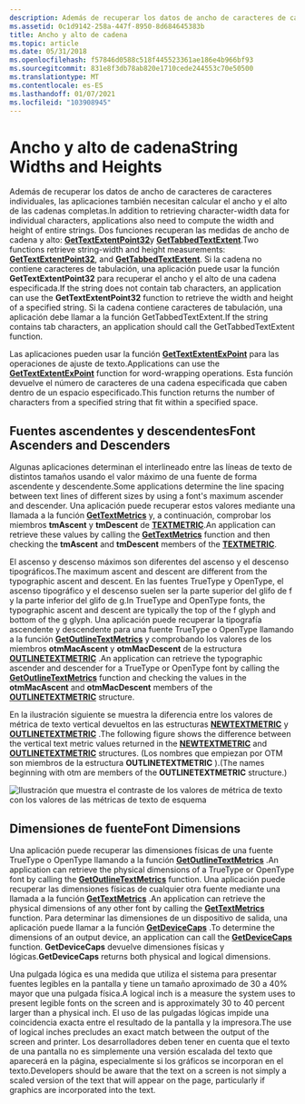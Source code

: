 ```yaml
---
description: Además de recuperar los datos de ancho de caracteres de caracteres individuales, las aplicaciones también necesitan calcular el ancho y el alto de las cadenas completas.
ms.assetid: 0c1d9142-258a-447f-8950-8d684645383b
title: Ancho y alto de cadena
ms.topic: article
ms.date: 05/31/2018
ms.openlocfilehash: f57846d0588c518f445523361ae186e4b966bf93
ms.sourcegitcommit: 831e8f3db78ab820e1710cede244553c70e50500
ms.translationtype: MT
ms.contentlocale: es-ES
ms.lasthandoff: 01/07/2021
ms.locfileid: "103908945"
---
```

# <a name="string-widths-and-heights"></a><span data-ttu-id="76bf8-103">Ancho y alto de cadena</span><span class="sxs-lookup"><span data-stu-id="76bf8-103">String Widths and Heights</span></span>

<span data-ttu-id="76bf8-104">Además de recuperar los datos de ancho de caracteres de caracteres individuales, las aplicaciones también necesitan calcular el ancho y el alto de las cadenas completas.</span><span class="sxs-lookup"><span data-stu-id="76bf8-104">In addition to retrieving character-width data for individual characters, applications also need to compute the width and height of entire strings.</span></span> <span data-ttu-id="76bf8-105">Dos funciones recuperan las medidas de ancho de cadena y alto: [**GetTextExtentPoint32**](/windows/desktop/api/Wingdi/nf-wingdi-gettextextentpoint32a)y [**GetTabbedTextExtent**](/windows/desktop/api/Winuser/nf-winuser-gettabbedtextextenta).</span><span class="sxs-lookup"><span data-stu-id="76bf8-105">Two functions retrieve string-width and height measurements: [**GetTextExtentPoint32**](/windows/desktop/api/Wingdi/nf-wingdi-gettextextentpoint32a), and [**GetTabbedTextExtent**](/windows/desktop/api/Winuser/nf-winuser-gettabbedtextextenta).</span></span> <span data-ttu-id="76bf8-106">Si la cadena no contiene caracteres de tabulación, una aplicación puede usar la función **GetTextExtentPoint32** para recuperar el ancho y el alto de una cadena especificada.</span><span class="sxs-lookup"><span data-stu-id="76bf8-106">If the string does not contain tab characters, an application can use the **GetTextExtentPoint32** function to retrieve the width and height of a specified string.</span></span> <span data-ttu-id="76bf8-107">Si la cadena contiene caracteres de tabulación, una aplicación debe llamar a la función GetTabbedTextExtent.</span><span class="sxs-lookup"><span data-stu-id="76bf8-107">If the string contains tab characters, an application should call the GetTabbedTextExtent function.</span></span>

<span data-ttu-id="76bf8-108">Las aplicaciones pueden usar la función [**GetTextExtentExPoint**](/windows/desktop/api/Wingdi/nf-wingdi-gettextextentexpointa) para las operaciones de ajuste de texto.</span><span class="sxs-lookup"><span data-stu-id="76bf8-108">Applications can use the [**GetTextExtentExPoint**](/windows/desktop/api/Wingdi/nf-wingdi-gettextextentexpointa) function for word-wrapping operations.</span></span> <span data-ttu-id="76bf8-109">Esta función devuelve el número de caracteres de una cadena especificada que caben dentro de un espacio especificado.</span><span class="sxs-lookup"><span data-stu-id="76bf8-109">This function returns the number of characters from a specified string that fit within a specified space.</span></span>

## <a name="font-ascenders-and-descenders"></a><span data-ttu-id="76bf8-110">Fuentes ascendentes y descendentes</span><span class="sxs-lookup"><span data-stu-id="76bf8-110">Font Ascenders and Descenders</span></span>

<span data-ttu-id="76bf8-111">Algunas aplicaciones determinan el interlineado entre las líneas de texto de distintos tamaños usando el valor máximo de una fuente de forma ascendente y descendente.</span><span class="sxs-lookup"><span data-stu-id="76bf8-111">Some applications determine the line spacing between text lines of different sizes by using a font's maximum ascender and descender.</span></span> <span data-ttu-id="76bf8-112">Una aplicación puede recuperar estos valores mediante una llamada a la función [**GetTextMetrics**](/windows/desktop/api/Wingdi/nf-wingdi-gettextmetrics) y, a continuación, comprobar los miembros **tmAscent** y **tmDescent** de [**TEXTMETRIC**](/windows/win32/api/wingdi/ns-wingdi-textmetrica).</span><span class="sxs-lookup"><span data-stu-id="76bf8-112">An application can retrieve these values by calling the [**GetTextMetrics**](/windows/desktop/api/Wingdi/nf-wingdi-gettextmetrics) function and then checking the **tmAscent** and **tmDescent** members of the [**TEXTMETRIC**](/windows/win32/api/wingdi/ns-wingdi-textmetrica).</span></span>

<span data-ttu-id="76bf8-113">El ascenso y descenso máximos son diferentes del ascenso y el descenso tipográficos.</span><span class="sxs-lookup"><span data-stu-id="76bf8-113">The maximum ascent and descent are different from the typographic ascent and descent.</span></span> <span data-ttu-id="76bf8-114">En las fuentes TrueType y OpenType, el ascenso tipográfico y el descenso suelen ser la parte superior del glifo de f y la parte inferior del glifo de g.</span><span class="sxs-lookup"><span data-stu-id="76bf8-114">In TrueType and OpenType fonts, the typographic ascent and descent are typically the top of the f glyph and bottom of the g glyph.</span></span> <span data-ttu-id="76bf8-115">Una aplicación puede recuperar la tipografía ascendente y descendente para una fuente TrueType o OpenType llamando a la función [**GetOutlineTextMetrics**](/windows/desktop/api/Wingdi/nf-wingdi-getoutlinetextmetricsa) y comprobando los valores de los miembros **otmMacAscent** y **otmMacDescent** de la estructura [**OUTLINETEXTMETRIC**](/windows/desktop/api/Wingdi/ns-wingdi-outlinetextmetrica) .</span><span class="sxs-lookup"><span data-stu-id="76bf8-115">An application can retrieve the typographic ascender and descender for a TrueType or OpenType font by calling the [**GetOutlineTextMetrics**](/windows/desktop/api/Wingdi/nf-wingdi-getoutlinetextmetricsa) function and checking the values in the **otmMacAscent** and **otmMacDescent** members of the [**OUTLINETEXTMETRIC**](/windows/desktop/api/Wingdi/ns-wingdi-outlinetextmetrica) structure.</span></span>

<span data-ttu-id="76bf8-116">En la ilustración siguiente se muestra la diferencia entre los valores de métrica de texto vertical devueltos en las estructuras [**NEWTEXTMETRIC**](/windows/win32/api/wingdi/ns-wingdi-newtextmetrica) y [**OUTLINETEXTMETRIC**](/windows/win32/api/wingdi/ns-wingdi-outlinetextmetrica) .</span><span class="sxs-lookup"><span data-stu-id="76bf8-116">The following figure shows the difference between the vertical text metric values returned in the [**NEWTEXTMETRIC**](/windows/win32/api/wingdi/ns-wingdi-newtextmetrica) and [**OUTLINETEXTMETRIC**](/windows/win32/api/wingdi/ns-wingdi-outlinetextmetrica) structures.</span></span> <span data-ttu-id="76bf8-117">(Los nombres que empiezan por OTM son miembros de la estructura **OUTLINETEXTMETRIC** ).</span><span class="sxs-lookup"><span data-stu-id="76bf8-117">(The names beginning with otm are members of the **OUTLINETEXTMETRIC** structure.)</span></span>

![Ilustración que muestra el contraste de los valores de métrica de texto con los valores de las métricas de texto de esquema](images/csftx-03.png)

## <a name="font-dimensions"></a><span data-ttu-id="76bf8-119">Dimensiones de fuente</span><span class="sxs-lookup"><span data-stu-id="76bf8-119">Font Dimensions</span></span>

<span data-ttu-id="76bf8-120">Una aplicación puede recuperar las dimensiones físicas de una fuente TrueType o OpenType llamando a la función [**GetOutlineTextMetrics**](/windows/desktop/api/Wingdi/nf-wingdi-getoutlinetextmetricsa) .</span><span class="sxs-lookup"><span data-stu-id="76bf8-120">An application can retrieve the physical dimensions of a TrueType or OpenType font by calling the [**GetOutlineTextMetrics**](/windows/desktop/api/Wingdi/nf-wingdi-getoutlinetextmetricsa) function.</span></span> <span data-ttu-id="76bf8-121">Una aplicación puede recuperar las dimensiones físicas de cualquier otra fuente mediante una llamada a la función [**GetTextMetrics**](/windows/desktop/api/Wingdi/nf-wingdi-gettextmetrics) .</span><span class="sxs-lookup"><span data-stu-id="76bf8-121">An application can retrieve the physical dimensions of any other font by calling the [**GetTextMetrics**](/windows/desktop/api/Wingdi/nf-wingdi-gettextmetrics) function.</span></span> <span data-ttu-id="76bf8-122">Para determinar las dimensiones de un dispositivo de salida, una aplicación puede llamar a la función [**GetDeviceCaps**](/windows/desktop/api/Wingdi/nf-wingdi-getdevicecaps) .</span><span class="sxs-lookup"><span data-stu-id="76bf8-122">To determine the dimensions of an output device, an application can call the [**GetDeviceCaps**](/windows/desktop/api/Wingdi/nf-wingdi-getdevicecaps) function.</span></span> <span data-ttu-id="76bf8-123">**GetDeviceCaps** devuelve dimensiones físicas y lógicas.</span><span class="sxs-lookup"><span data-stu-id="76bf8-123">**GetDeviceCaps** returns both physical and logical dimensions.</span></span>

<span data-ttu-id="76bf8-124">Una pulgada lógica es una medida que utiliza el sistema para presentar fuentes legibles en la pantalla y tiene un tamaño aproximado de 30 a 40% mayor que una pulgada física.</span><span class="sxs-lookup"><span data-stu-id="76bf8-124">A logical inch is a measure the system uses to present legible fonts on the screen and is approximately 30 to 40 percent larger than a physical inch.</span></span> <span data-ttu-id="76bf8-125">El uso de las pulgadas lógicas impide una coincidencia exacta entre el resultado de la pantalla y la impresora.</span><span class="sxs-lookup"><span data-stu-id="76bf8-125">The use of logical inches precludes an exact match between the output of the screen and printer.</span></span> <span data-ttu-id="76bf8-126">Los desarrolladores deben tener en cuenta que el texto de una pantalla no es simplemente una versión escalada del texto que aparecerá en la página, especialmente si los gráficos se incorporan en el texto.</span><span class="sxs-lookup"><span data-stu-id="76bf8-126">Developers should be aware that the text on a screen is not simply a scaled version of the text that will appear on the page, particularly if graphics are incorporated into the text.</span></span>

 

 
